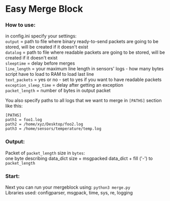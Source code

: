 # Easy Merge Block

### How to use:
in config.ini specify your settings:  
`output` = path to file where binary ready-to-send packets are going to be stored, will be created if it doesn't exist  
`datalog` = path to file where readable packets are going to be stored, will be created if it doesn't exist  
`sleeptime` = delay before merges  
`line_length` = your maximum line length in sensors' logs - how many bytes script have to load to RAM to load last line  
`text_packets` = yes or no - set to yes if you want to have readable packets  
`exception_sleep_time` = delay after getting an exception  
`packet_length` = number of bytes in output packet  

You also specify paths to all logs that we want to merge in `[PATHS]` section like this:
```
[PATHS]
path1 = foo1.log
path2 = /home/xyz/Desktop/foo2.log
path3 = /home/sensors/temperature/temp.log
```

### Output:
Packet of `packet_length` size in `bytes`:  
one byte describing data_dict size + msgpacked data_dict + fill ('-') to `packet_length`  

### Start:
Next you can run your mergeblock using: `python3 merge.py`  
Libraries used: configparser, msgpack, time, sys, re, logging
